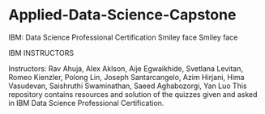 # Applied-Data-Science-Capstone

IBM: Data Science Professional Certification
Smiley face Smiley face

IBM INSTRUCTORS

Instructors: Rav Ahuja, Alex Aklson, Aije Egwaikhide, Svetlana Levitan, Romeo Kienzler, Polong Lin, Joseph Santarcangelo, Azim Hirjani, Hima Vasudevan, Saishruthi Swaminathan, Saeed Aghabozorgi, Yan Luo
This repository contains resources and solution of the quizzes given and asked in IBM Data Science Professional Certification.
